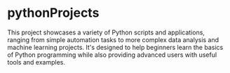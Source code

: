# pythonProjects
This project showcases a variety of Python scripts and applications, ranging from simple automation tasks to more complex data analysis and machine learning projects. It's designed to help beginners learn the basics of Python programming while also providing advanced users with useful tools and examples.
